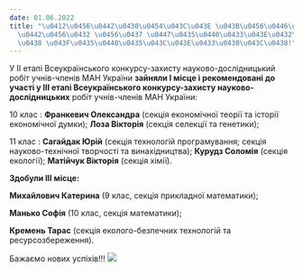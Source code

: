 ```yaml
---
date: 01.06.2022
title: "\u0412\u0456\u0442\u0430\u0454\u043C\u043E \u043B\u0456\u0446\u0435\u0457\u0441\
  \u0442\u0456\u0432 \u0456\u0437 \u0447\u0435\u0440\u0433\u043E\u0432\u0438\u043C\
  \u0438 \u043F\u0435\u0440\u0435\u043C\u043E\u0433\u0430\u043C\u0438!"
---
```

У ІІ етапі Всеукраїнського конкурсу-захисту науково-дослідницький робіт учнів-членів МАН України
**зайняли І місце і рекомендовані до участі у ІІІ етапі Всеукраїнського конкурсу-захисту науково-дослідницьких**
робіт учнів-членів МАН України:

10 клас
:
**Франкевич Олександра**
(секція економічної теорії та історії економічної думки);
**Лоза Вікторія**
(секція селекції та генетики);

11 клас
:
**Сагайдак Юрій**
(секція технологій програмування; секція науково-технічної творчості та винахідництва);
**Курудз Соломія**
(секція екології);
**Матійчук Вікторія**
(секція хімії).

**Здобули ІІІ місце:**

**Михайлович Катерина**
(9 клас, секція прикладної математики);

**Манько Софія**
(10 клас, секція математики);

**Кремень Тарас**
(секція еколого-безпечних технологій та ресурсозбереження).

Бажаємо нових успіхів!!!
![](/files/вітаємо-ліцеїстів-із-дипломи.jpg)